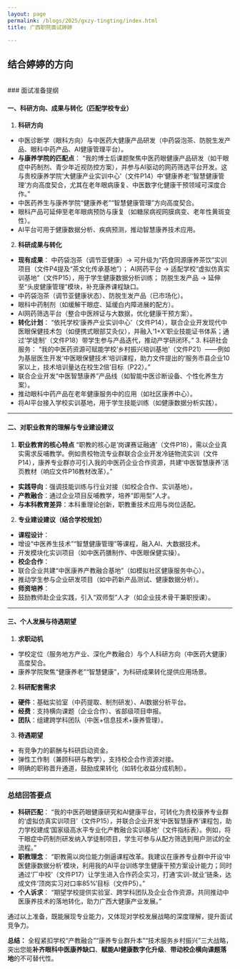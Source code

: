 ```yaml
---
layout: page
permalink: /blogs/2025/gxzy-tingting/index.html
title: 广西职院面试婷婷 

---
```

## 结合婷婷的方向
<br>
### 面试准备提纲

#### **一、科研方向、成果与转化（匹配学校专业）**
1. **科研方向**
- 中医诊断学（眼科方向）与中医药大健康产品研发（中药袋泡茶、防脱生发产品、眼科中药产品、AI健康管理平台）。
- **与康养学院的匹配点**：
“我的博士后课题聚焦中医药眼健康产品研发（如干眼症中药制剂、青少年近视防控方案），并参与AI驱动的网药筛选平台开发。这与贵校康养学院‘大健康产业实训中心’（文件P14）中‘健康养老’‘智慧健康管理’方向高度契合，尤其在老年眼病康复、中医数字化健康干预领域可深度合作。”<br>
- 中医药养生与康养学院“健康养老”“智慧健康管理”方向高度契合。
- 眼科产品可延伸至老年眼病预防与康复（如糖尿病视网膜病变、老年性黄斑变性）。
- AI平台可用于健康数据分析、疾病预测，推动智慧康养技术应用。

2. **科研成果与转化**
- **现有成果**：
中药袋泡茶（调节亚健康）→ 可升级为“药食同源康养茶饮”实训项目（文件P4提及“茶文化传承基地”）；
AI网药平台 → 适配学校“虚拟仿真实训基地”（文件P15），用于学生健康数据分析训练；
防脱生发产品 → 延伸至“头皮健康管理”模块，补充康养课程缺口。<br>
- 中药袋泡茶（调节亚健康状态）、防脱生发产品（已市场化）。
- 眼科中药制剂（如缓解干眼症、延缓白内障进展的配方）。
- AI网药筛选平台（整合中医辨证与大数据，优化健康干预方案）。
- **转化计划**：
 “依托学校‘康养产业实训中心’（文件P14），联合企业开发现代中医眼保健技术包（如便携式眼部艾灸仪），并融入‘1+X’职业技能证书体系；通过‘学徒制’（文件P18）带学生参与产品迭代，推动产学研闭环。” 3. 科研社会服务： “我的中医药资源可赋能学校‘乡村振兴培训基地’（文件P21）——例如为基层医生开发‘中医眼保健技术’培训课程，助力文件提出的‘服务市县企业10家以上，技术培训量达在校生2倍’目标（P22）。”<br>
- 联合企业开发“中医智慧康养”产品线（如智能中医诊断设备、个性化养生方案）。
- 推动眼科中药产品在老年健康服务中的应用（如社区康养中心）。
- 将AI平台接入学校实训基地，用于学生技能训练（如健康数据分析实践）。

---

#### **二、对职业教育的理解与专业建设建议**
1. **职业教育的核心特点**
“职教的核心是‘岗课赛证融通’（文件P18），需以企业真实需求反哺教学。例如贵校物流专业群联合企业开发冷链物流实训（文件P14），康养专业群亦可引入我的中医药企业合作资源，共建‘中医智慧康养’活页教材（响应文件P16教材改革）。”
- **实践导向**：强调技能训练与行业对接（如校企合作、实训基地）。
- **产教融合**：通过企业项目反哺教学，培养“即用型”人才。
- **与本科教育差异**：本科重理论创新，职教重技术应用与岗位适配。

2. **专业建设建议（结合学校规划）**
- **课程设计**：
- 增设“中医养生技术”“智慧健康管理”等课程，融入AI、大数据技术。
- 开发模块化实训项目（如中医药膳制作、中医眼保健实操）。
- **校企合作**：
- 联合企业共建“中医康养产教融合基地”（如模拟社区健康服务中心）。
- 推动学生参与企业研发项目（如中药新产品测试、健康数据分析）。
- **师资培养**：
- 鼓励教师赴企业实践，引入“双师型”人才（如企业技术骨干兼职授课）。

---

#### **三、个人发展与待遇期望**
1. **求职动机**
- 学校定位（服务地方产业、深化产教融合）与个人科研方向（中医药大健康）高度契合。
- 康养学院聚焦“健康养老”“智慧健康”，为科研成果转化提供应用场景。

2. **科研配套需求**
- **硬件**：基础实验室（中药提取、制剂研发）、AI数据分析平台。
- **经费**：支持横向课题（企业合作）、省部级项目申报。
- **团队**：组建跨学科团队（中医+信息技术+康养管理）。

3. **待遇期望**
- 有竞争力的薪酬与科研启动资金。
- 弹性工作制（兼顾科研与教学），支持校企合作资源对接。
- 明确的职称晋升通道，鼓励成果转化（如转化收益分成机制）。

---

### **总结回答要点**
- **科研匹配**：
“我的中医药眼健康研究和AI健康平台，可转化为贵校康养专业群的‘虚拟仿真实训项目’（文件P15），并联合企业开发‘中医智慧康养’课程包，助力学校建成‘国家级高水平专业化产教融合实训基地’（文件指标表）。例如，将干眼症中药制剂研发纳入学徒制项目，学生可参与从配方筛选到用户测试的全流程。”
- **职教理念**：
“职教需以岗位能力倒逼课程改革。我建议在康养专业群中开设‘中医健康数据分析’模块，利用我的AI平台训练学生健康干预方案设计能力；同时通过‘厂中校’（文件P17）让学生进入合作药企实习，打通‘实训-就业’链条，达成文件‘顶岗实习对口率85%’目标（文件P5）。”
- **个人诉求**：
“期望学校提供实验室、跨学科团队及企业合作资源，共同推动中医康养技术的落地转化，助力广西大健康产业发展。”

通过以上准备，既能展现专业能力，又体现对学校发展战略的深度理解，提升面试竞争力。

**总结：** 全程紧扣学校“产教融合”“康养专业群升本”“技术服务乡村振兴”三大战略，突出您能**补齐眼科中医康养缺口**、**赋能AI健康数字化升级**、**带动校企横向课题落地**的不可替代性。

